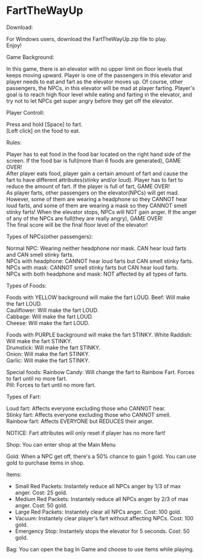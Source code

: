 # FartTheWayUp


Download:  
  
For Windows users, download the FartTheWayUp.zip file to play.  
Enjoy!
  
  
Game Background:  
  
In this game, there is an elevator with no upper limit on floor levels that keeps moving upward. Player is one of the passengers in this elevator and player needs to eat and fart as the elevator moves up. Of course, other passengers, the NPCs, in this elevator will be mad at player farting. Player's goal is to reach high floor level while eating and farting in the elevator, and try not to let NPCs get super angry before they get off the elevator.  


Player Controll:  
  
Press and hold [Space] to fart.  
[Left click] on the food to eat.  


Rules:  
  
Player has to eat food in the food bar located on the right hand side of the screen. If the food bar is full(more than 6 foods are generated), GAME OVER!  
After player eats food, player gain a certain amount of fart and cause the fart to have different attributes(stinky and/or loud). Player has to fart to reduce the amount of fart. If the player is full of fart, GAME OVER!  
As player farts, other passengers on the elevator(NPCs) will get mad. However, some of them are wearing a headphone so they CANNOT hear loud farts, and some of them are wearing a mask so they CANNOT smell stinky farts! When the elevator stops, NPCs will NOT gain anger. If the anger of any of the NPCs are full(they are really angry), GAME OVER!  
The final score will be the final floor level of the elevator!  


Types of NPCs(other passengers):  
  
Normal NPC: Wearing neither headphone nor mask. CAN hear loud farts and CAN smell stinky farts.  
NPCs with headphone: CANNOT hear loud farts but CAN smell stinky farts.  
NPCs with mask: CANNOT smell stinky farts but CAN hear loud farts.  
NPCs with both headphone and mask: NOT affected by all types of farts.  


Types of Foods:  

Foods with YELLOW background will make the fart LOUD.
Beef: Will make the fart LOUD.  
Cauliflower: Will make the fart LOUD.  
Cabbage: Will make the fart LOUD.  
Cheese: Will make the fart LOUD.  

Foods with PURPLE background will make the fart STINKY.
White Raddish: Will make the fart STINKY.  
Drumstick: Will make the fart STINKY.  
Onion: Will make the fart STINKY.  
Garlic: Will make the fart STINKY.  

Special foods:
Rainbow Candy: Will change the fart to Rainbow Fart. Forces to fart until no more fart.  
Pill: Forces to fart until no more fart.  


Types of Fart:  
  
Loud fart: Affects everyone excluding those who CANNOT hear.  
Stinky fart: Affects everyone excluding those who CANNOT smell.  
Rainbow fart: Affects EVERYONE but REDUCES their anger.  
  
NOTICE: Fart attributes will only reset if player has no more fart!


Shop: You can enter shop at the Main Menu


Gold: When a NPC get off, there's a 50% chance to gain 1 gold. You can use gold to purchase items in shop.


Items:
- Small Red Packets: Instantely reduce all NPCs anger by 1/3 of max anger. Cost: 25 gold.
- Medium Red Packets: Instantely reduce all NPCs anger by 2/3 of max anger. Cost: 50 gold.
- Large Red Packets: Instantely clear all NPCs anger. Cost: 100 gold.
- Vacuum: Instantely clear player's fart without affecting NPCs. Cost: 100 gold.
- Emergency Stop: Instantely stops the elevator for 5 seconds. Cost: 50 gold.


Bag: You can open the bag In Game and choose to use items while playing.
